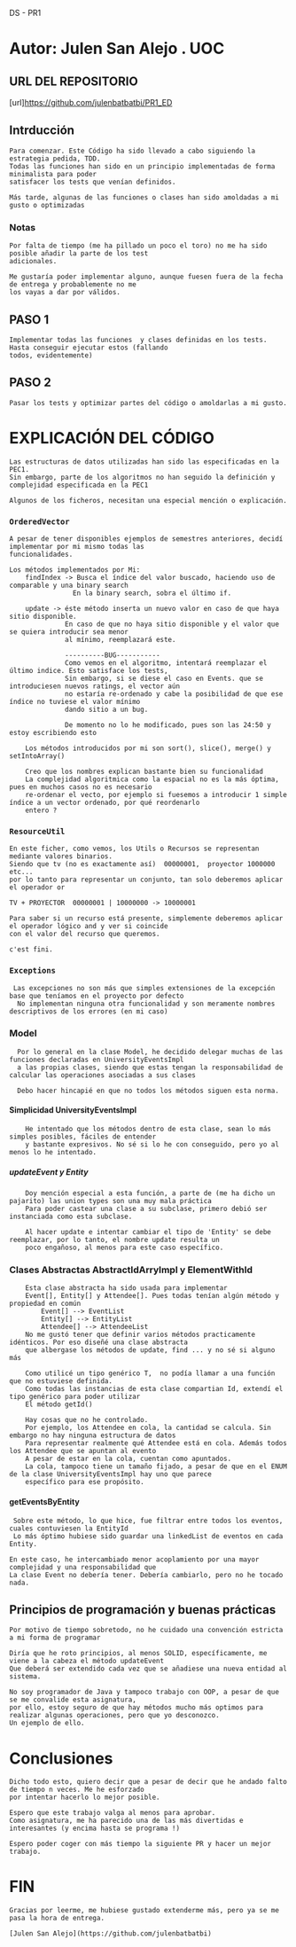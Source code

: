 DS - PR1

# Autor: Julen San Alejo . UOC 

## URL DEL REPOSITORIO 
   [url]https://github.com/julenbatbatbi/PR1_ED
    

## Intrducción

    Para comenzar. Este Código ha sido llevado a cabo siguiendo la estrategia pedida, TDD.
    Todas las funciones han sido en un principio implementadas de forma minimalista para poder
    satisfacer los tests que venían definidos.

    Más tarde, algunas de las funciones o clases han sido amoldadas a mi gusto o optimizadas
    
### Notas 
    
    Por falta de tiempo (me ha pillado un poco el toro) no me ha sido posible añadir la parte de los test
    adicionales.

    Me gustaría poder implementar alguno, aunque fuesen fuera de la fecha de entrega y probablemente no me
    los vayas a dar por válidos.


## PASO 1
    Implementar todas las funciones  y clases definidas en los tests. Hasta conseguir ejecutar estos (fallando
    todos, evidentemente)

## PASO 2
    Pasar los tests y optimizar partes del código o amoldarlas a mi gusto.

# EXPLICACIÓN DEL CÓDIGO

    Las estructuras de datos utilizadas han sido las especificadas en la PEC1.
    Sin embargo, parte de los algoritmos no han seguido la definición y complejidad especificada en la PEC1

    Algunos de los ficheros, necesitan una especial mención o explicación.

### `OrderedVector`
    A pesar de tener disponibles ejemplos de semestres anteriores, decidí implementar por mi mismo todas las
    funcionalidades.

    Los métodos implementados por Mi:
        findIndex -> Busca el índice del valor buscado, haciendo uso de comparable y una binary search
                    En la binary search, sobra el último if.
        
        update -> éste método inserta un nuevo valor en caso de que haya sitio disponible.
                  En caso de que no haya sitio disponible y el valor que se quiera introducir sea menor
                  al mínimo, reemplazará este.

                  ----------BUG-----------
                  Como vemos en el algoritmo, intentará reemplazar el último indice. Esto satisface los tests,
                  Sin embargo, si se diese el caso en Events. que se introduciesen nuevos ratings, el vector aún 
                  no estaría re-ordenado y cabe la posibilidad de que ese índice no tuviese el valor mínimo
                  dando sitio a un bug.

                  De momento no lo he modificado, pues son las 24:50 y estoy escribiendo esto

        Los métodos introducidos por mi son sort(), slice(), merge() y setIntoArray()

        Creo que los nombres explican bastante bien su funcionalidad
        La complejidad algoritmica como la espacial no es la más óptima, pues en muchos casos no es necesario 
        re-ordenar el vecto, por ejemplo si fuesemos a introducir 1 simple índice a un vector ordenado, por qué reordenarlo
        entero ?

### `ResourceUtil`

    En este ficher, como vemos, los Utils o Recursos se representan mediante valores binarios.
    Siendo que tv (no es exactamente así)  00000001,  proyector 1000000 etc...
    por lo tanto para representar un conjunto, tan solo deberemos aplicar el operador or

    TV + PROYECTOR  00000001 | 10000000 -> 10000001
    
    Para saber si un recurso está presente, simplemente deberemos aplicar el operador lógico and y ver si coincide
    con el valor del recurso que queremos.

    c'est fini.

### `Exceptions`

     Las excepciones no son más que simples extensiones de la excepción base que teníamos en el proyecto por defecto
      No implementan ninguna otra funcionalidad y son meramente nombres descriptivos de los errores (en mi caso)

###  Model
      Por lo general en la clase Model, he decidido delegar muchas de las funciones declaradas en UniversityEventsImpl
      a las propias clases, siendo que estas tengan la responsabilidad de calcular las operaciones asociadas a sus clases

      Debo hacer hincapié en que no todos los métodos siguen esta norma.

#### Simplicidad UniversityEventsImpl

        He intentado que los métodos dentro de esta clase, sean lo más simples posibles, fáciles de entender
        y bastante expresivos. No sé si lo he con conseguido, pero yo al menos lo he intentado.

##### updateEvent y Entity
        
        Doy mención especial a esta función, a parte de (me ha dicho un pajarito) las union types son una muy mala práctica
        Para poder castear una clase a su subclase, primero debió ser instanciada como esta subclase.

        Al hacer update e intentar cambiar el tipo de 'Entity' se debe reemplazar, por lo tanto, el nombre update resulta un
        poco engañoso, al menos para este caso específico.

### Clases Abstractas AbstractIdArryImpl y ElementWithId

        Esta clase abstracta ha sido usada para implementar
        Event[], Entity[] y Attendee[]. Pues todas tenían algún método y propiedad en común
            Event[] --> EventList
            Entity[] --> EntityList
            Attendee[] --> AttendeeList
        No me gustó tener que definir varios métodos practicamente idénticos. Por eso diseñé una clase abstracta
        que albergase los métodos de update, find ... y no sé si alguno más

        Como utilicé un tipo genérico T,  no podía llamar a una función que no estuviese definida.
        Como todas las instancias de esta clase compartian Id, extendí el tipo genérico para poder utilizar
        El método getId()

        Hay cosas que no he controlado.
        Por ejemplo, los Attendee en cola, la cantidad se calcula. Sin embargo no hay ninguna estructura de datos
        Para representar realmente qué Attendee está en cola. Además todos los Attendee que se apuntan al evento
        A pesar de estar en la cola, cuentan como apuntados.
        La cola, tampoco tiene un tamaño fijado, a pesar de que en el ENUM de la clase UniversityEventsImpl hay uno que parece
        específico para ese propósito.

#### getEventsByEntity
     Sobre este método, lo que hice, fue filtrar entre todos los eventos, cuales contuviesen la EntityId
     Lo más óptimo hubiese sido guardar una linkedList de eventos en cada Entity.

    En este caso, he intercambiado menor acoplamiento por una mayor complejidad y una responsabilidad que 
    La clase Event no debería tener. Debería cambiarlo, pero no he tocado nada.



## Principios de programación y buenas prácticas

    Por motivo de tiempo sobretodo, no he cuidado una convención estricta a mi forma de programar

    Diría que he roto principios, al menos SOLID, específicamente, me viene a la cabeza el método updateEvent
    Que deberá ser extendido cada vez que se añadiese una nueva entidad al sistema.

    No soy programador de Java y tampoco trabajo con OOP, a pesar de que se me convalide esta asignatura,
    por ello, estoy seguro de que hay métodos mucho más optimos para realizar algunas operaciones, pero que yo desconozco.
    Un ejemplo de ello.

# Conclusiones

    Dicho todo esto, quiero decir que a pesar de decir que he andado falto de tiempo n veces. Me he esforzado
    por intentar hacerlo lo mejor posible.

    Espero que este trabajo valga al menos para aprobar.
    Como asignatura, me ha parecido una de las más divertidas e interesantes (y encima hasta se programa !)
    
    Espero poder coger con más tiempo la siguiente PR y hacer un mejor trabajo.

# FIN
    Gracias por leerme, me hubiese gustado extenderme más, pero ya se me pasa la hora de entrega.
    
    [Julen San Alejo](https://github.com/julenbatbatbi)

    



    
    